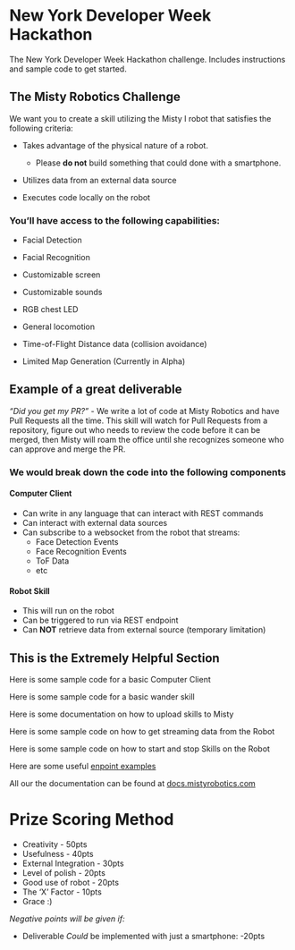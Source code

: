 # New York Developer Week Hackathon
The New York Developer Week Hackathon challenge. Includes instructions and sample code to get started. 

## The Misty Robotics Challenge
We want you to create a skill utilizing the Misty I robot that satisfies the following criteria:


- Takes advantage of the physical nature of a robot. 

  - Please **do not**  build something that could done with a smartphone.

- Utilizes data from an external data source

- Executes code locally on the robot

  

### You’ll have access to the following capabilities:

- Facial Detection

- Facial Recognition

- Customizable screen

- Customizable sounds

- RGB chest LED

- General locomotion

- Time-of-Flight Distance data (collision avoidance)

- Limited Map Generation (Currently in Alpha)



## Example of a great deliverable

*“Did you get my PR?”* - We write a lot of code at Misty Robotics and have Pull Requests all the time. This skill will watch for Pull Requests from a repository, figure out who needs to review the code before it can be merged, then Misty will roam the office until she recognizes someone who can approve and merge the PR. 



### We would break down the code into the following components

#### Computer Client

  - Can write in any language that can interact with REST commands         
  - Can interact with external data sources
  - Can subscribe to a websocket from the robot that streams:
    - Face Detection Events
    - Face Recognition Events
    - ToF Data
    - etc

#### Robot Skill

  - This will run on the robot
  - Can be triggered to run via REST endpoint
  - Can **NOT** retrieve data from external source (temporary limitation)



## This is the Extremely Helpful Section

Here is some sample code for a basic Computer Client

Here is some sample code for a basic wander skill

Here is some documentation on how to upload skills to Misty

Here is some sample code on how to get streaming data from the Robot

Here is some sample code on how to start and stop Skills on the Robot

Here are some useful [enpoint examples](https://web.postman.co/collections/4613958-a5b22d5f-f97f-49b7-8369-2b161cdab7d0?workspace=28e2ae27-9953-4907-8e88-ed38b1457585)

All our the documentation can be found at [docs.mistyrobotics.com](https://docs.mistyrobotics.com/)



# Prize Scoring Method 

- Creativity - 50pts
- Usefulness - 40pts
- External Integration - 30pts
- Level of polish - 20pts
- Good use of robot - 20pts
- The ‘X’ Factor - 10pts
- Grace :)

*Negative points will be given if:*

- Deliverable *Could* be implemented with just a smartphone: -20pts